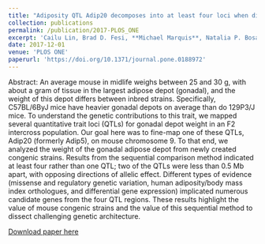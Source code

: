 ```yaml
---
title: "Adiposity QTL Adip20 decomposes into at least four loci when dissected using congenic strains"
collection: publications
permalink: /publication/2017-PLOS_ONE
excerpt: 'Cailu Lin, Brad D. Fesi, **Michael Marquis**, Natalia P. Bosak, Anna Lysenko, Mohammed Amin Koshnevisan, Fujiko F. Duke, Maria L. Theodorides, Theodore M. Nelson, Amanda H. McDaniel, Mauricio Avigdor, Charles J. Arayata, Lauren Shaw, Alexander A. Bachmanov, Danielle R. Reed. _PLOS ONE_ 12(12) (2017): e0141494'
date: 2017-12-01
venue: 'PLOS ONE'
paperurl: 'https://doi.org/10.1371/journal.pone.0188972'
---
```


Abstract: An average mouse in midlife weighs between 25 and 30 g, with about a gram of tissue in the largest adipose depot (gonadal), and the weight of this depot differs between inbred strains. Specifically, C57BL/6ByJ mice have heavier gonadal depots on average than do 129P3/J mice. To understand the genetic contributions to this trait, we mapped several quantitative trait loci (QTLs) for gonadal depot weight in an F2 intercross population. Our goal here was to fine-map one of these QTLs, Adip20 (formerly Adip5), on mouse chromosome 9. To that end, we analyzed the weight of the gonadal adipose depot from newly created congenic strains. Results from the sequential comparison method indicated at least four rather than one QTL; two of the QTLs were less than 0.5 Mb apart, with opposing directions of allelic effect. Different types of evidence (missense and regulatory genetic variation, human adiposity/body mass index orthologues, and differential gene expression) implicated numerous candidate genes from the four QTL regions. These results highlight the value of mouse congenic strains and the value of this sequential method to dissect challenging genetic architecture.

[Download paper here](https://doi.org/10.1371/journal.pone.0188972)
